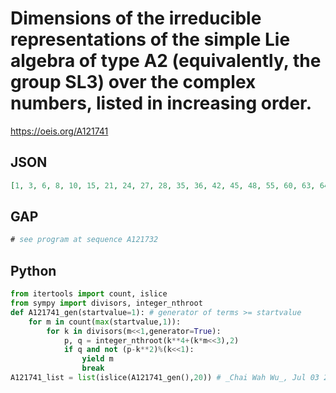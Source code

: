 # Dimensions of the irreducible representations of the simple Lie algebra of type A2 \(equivalently, the group SL3\) over the complex numbers, listed in increasing order\.
https://oeis.org/A121741
## JSON
```JSON
[1, 3, 6, 8, 10, 15, 21, 24, 27, 28, 35, 36, 42, 45, 48, 55, 60, 63, 64, 66, 78, 80, 81, 90, 91, 99, 105, 120, 125, 132, 136, 143, 153, 154, 162, 165, 168, 171, 190, 192, 195, 210, 216, 224, 231, 234, 253, 255, 260, 270, 273, 276, 280, 288, 300]
```
## GAP
```GAP
# see program at sequence A121732
```
## Python
```Python
from itertools import count, islice
from sympy import divisors, integer_nthroot
def A121741_gen(startvalue=1): # generator of terms >= startvalue
    for m in count(max(startvalue,1)):
        for k in divisors(m<<1,generator=True):
            p, q = integer_nthroot(k**4+(k*m<<3),2)
            if q and not (p-k**2)%(k<<1):
                yield m
                break
A121741_list = list(islice(A121741_gen(),20)) # _Chai Wah Wu_, Jul 03 2023
```
